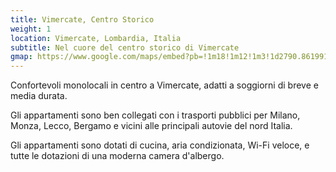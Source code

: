 ```yaml
---
title: Vimercate, Centro Storico
weight: 1
location: Vimercate, Lombardia, Italia
subtitle: Nel cuore del centro storico di Vimercate
gmap: https://www.google.com/maps/embed?pb=!1m18!1m12!1m3!1d2790.8619914451947!2d9.3691553!3d45.613417299999995!2m3!1f0!2f0!3f0!3m2!1i1024!2i768!4f13.1!3m3!1m2!1s0x4786b1ccd5441709%3A0x1008c9ef72db13b3!2sCasaway%20-%20Alloggi%20in%20Centro%20Storico%20Vimercate!5e0!3m2!1sen!2sus!4v1690988929469!5m2!1sen!2sus
---
```

Confortevoli monolocali in centro a Vimercate, adatti a soggiorni di breve e
media durata.

Gli appartamenti sono ben collegati con i trasporti pubblici per Milano, Monza,
Lecco, Bergamo e vicini alle principali autovie del nord Italia.

Gli appartamenti sono dotati di cucina, aria condizionata, Wi-Fi veloce, e tutte
le dotazioni di una moderna camera d'albergo.
